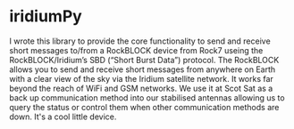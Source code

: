# iridiumPy
I wrote this library to provide the core functionality to send and receive short messages to/from a RockBLOCK device from Rock7 useing the RockBLOCK/Iridium’s SBD (“Short Burst Data”) protocol. The RockBLOCK allows you to send and receive short messages from anywhere on Earth with a clear view of the sky via the Iridium satellite network. It works far beyond the reach of WiFi and GSM networks. We use it at Scot Sat as a back up communication method into our stabilised antennas allowing us to query the status or control them when other communication methods are down. It's a cool little device.
